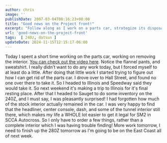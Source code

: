 ```yaml
---
author: chris
image: ''
publishDate: 2007-03-04T08:16:23+00:00
title: "Good news on the Project front!"
excerpt: "Follow along as I work on a parts car, strategize its disposal, and discover unexpected finds in a 240Z. Car restoration insights and updates included..."
url: 'good-news-on-the-project-front'
tags:  [ 240z, datsun ] 
updateDate: 2024-11-15T12:15:17-06:00
---
```


Today I spent a short time working on the parts car, working on removing the interior. [You can check out the video here](/parts-car-interior-removal-day-1). Notice the flannel pants, and sweatshirt. I really didn't want to do any work today, but I forced myself to at least do a little.
After doing that little work I started trying to figure out how I can get rid of the parts car. I drove over to Hall Street, and found no one over there to take it. So I headed to Illinois and Speedway said they would take it. So next weekend it's making a trip to Illinois for it's final resting place.
After that I headed to Sauget to do some inventory on the 240Z, and I must say, I was pleasantly surprised! I had forgotten how much of the stock interior actually remained in the car. I was very happy to find that the headliner, center console, dash, and some of the tunnel interior still there, which makes my life a WHOLE lot easier to get it legal for SM2 in SCCA Autocross. So I only have to order a few things, rather than a complete interior which I was having trouble finding!
More work tomorrow, I need to finish up the 280Z tomorrow as I'm going to be on the East Coast all of next week.
